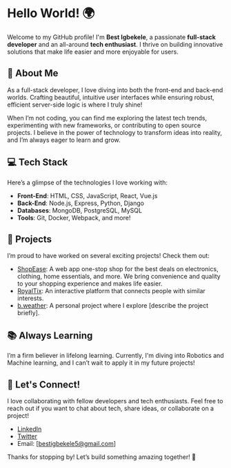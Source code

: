 # Hello World! 🌍

Welcome to my GitHub profile! I'm **Best Igbekele**, a passionate **full-stack developer** and an all-around **tech enthusiast**. I thrive on building innovative solutions that make life easier and more enjoyable for users.

## 🚀 About Me

As a full-stack developer, I love diving into both the front-end and back-end worlds. Crafting beautiful, intuitive user interfaces while ensuring robust, efficient server-side logic is where I truly shine! 

When I’m not coding, you can find me exploring the latest tech trends, experimenting with new frameworks, or contributing to open source projects. I believe in the power of technology to transform ideas into reality, and I’m always eager to learn and grow.

## 💻 Tech Stack

Here’s a glimpse of the technologies I love working with:
- **Front-End**: HTML, CSS, JavaScript, React, Vue.js
- **Back-End**: Node.js, Express, Python, Django
- **Databases**: MongoDB, PostgreSQL, MySQL
- **Tools**: Git, Docker, Webpack, and more!

## 🌟 Projects

I’m proud to have worked on several exciting projects! Check them out:
- [ShopEase](https://best-wale.github.io/Ecommerce_website/): A web app one-stop shop for the best deals on electronics, clothing, home essentials, and more. We bring convenience and quality to your shopping experience and makes life easier.
- [RoyalTix](https://bestwale.pythonanywhere.com/RoyalTix/): An interactive platform that connects people with similar interests.
- [b.weather](https://bestxigbekele.github.io/WEATHER-APP/): A personal project where I explore [describe the project briefly].

## 📚 Always Learning

I’m a firm believer in lifelong learning. Currently, I'm diving into Robotics and Machine learning, and I can’t wait to apply it in my future projects! 

## 🤝 Let's Connect!

I love collaborating with fellow developers and tech enthusiasts. Feel free to reach out if you want to chat about tech, share ideas, or collaborate on a project!

- [LinkedIn](your-linkedin-url)
- [Twitter](https://x.com/BestWale368637)
- Email: [bestigbekele5@gmail.com]

Thanks for stopping by! Let’s build something amazing together! 🚀
